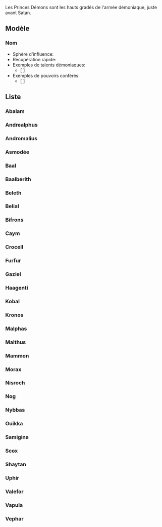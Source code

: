 Les Princes Démons sont les hauts gradés de l'armée démoniaque, juste avant Satan. 

## Modèle

### Nom 

* Sphère d'influence:
* Récupération rapide: 
* Exemples de talents démoniaques: 
    - [ ]
* Exemples de pouvoirs conférés: 
    - [ ]

## Liste 

### Abalam 
### Andrealphus 
### Andromalius 
### Asmodée 
### Baal
### Baalberith 
### Beleth 
### Belial 
### Bifrons 
### Caym 
### Crocell 
### Furfur 
### Gaziel 
### Haagenti 
### Kobal 
### Kronos
### Malphas
### Malthus
### Mammon
### Morax
### Nisroch
### Nog
### Nybbas
### Ouikka
### Samigina
### Scox
### Shaytan
### Uphir
### Valefor
### Vapula
### Vephar

